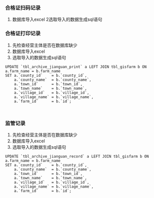 ### 合格证扫码记录
1. 数据库导入excel 2选取导入的数据生成sql语句

### 合格证打印记录
1. 先检查经营主体是否在数据库缺少
2. 数据库导入excel
3. 选取导入的数据生成sql语句
```mysql
UPDATE `tbl_archive_jianguan_print` a LEFT JOIN tbl_gisfarm b ON a.farm_name = b.farm_name
SET a.`county_id`    = b.`county_id`,
    a.`county_name`  = b.`county_name`,
    a.`town_id`      = b.`town_id`,
    a.`town_name`    = b.`town_name`,
    a.`village_id`   = b.`village_id`,
    a.`village_name` = b.`village_name`,
    a.`farm_id`      = b.`id`;



```

### 监管记录

1. 先检查经营主体是否在数据库缺少
2. 数据库导入excel
3. 选取导入的数据生成sql语句
```mysql
UPDATE `tbl_archive_jianguan_record` a LEFT JOIN tbl_gisfarm b ON a.farm_name = b.farm_name
SET a.`county_id`    = b.`county_id`,
    a.`county_name`  = b.`county_name`,
    a.`town_id`      = b.`town_id`,
    a.`town_name`    = b.`town_name`,
    a.`village_id`   = b.`village_id`,
    a.`village_name` = b.`village_name`,
    a.`farm_id`      = b.`id`;
```

   

